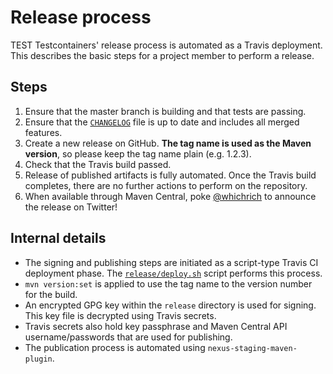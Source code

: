 # Release process
TEST
Testcontainers' release process is automated as a Travis deployment. This describes the basic steps for a project member to perform a release.

## Steps

1. Ensure that the master branch is building and that tests are passing.
1. Ensure that the [`CHANGELOG`](CHANGELOG.md) file is up to date and includes all merged features.
1. Create a new release on GitHub. **The tag name is used as the Maven version**, so please keep the tag name plain (e.g. 1.2.3).
1. Check that the Travis build passed.
1. Release of published artifacts is fully automated. Once the Travis build completes, there are no further actions to perform on the repository.
1. When available through Maven Central, poke [@whichrich](https://twitter.com/whichrich) to announce the release on Twitter!

## Internal details

* The signing and publishing steps are initiated as a script-type Travis CI deployment phase. The [`release/deploy.sh`](release/deploy.sh) script performs this process.
* `mvn version:set` is applied to use the tag name to the version number for the build.
* An encrypted GPG key within the `release` directory is used for signing. This key file is decrypted using Travis secrets.
* Travis secrets also hold key passphrase and Maven Central API username/passwords that are used for publishing.
* The publication process is automated using `nexus-staging-maven-plugin`. 
